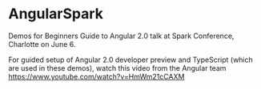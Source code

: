 # AngularSpark
Demos for Beginners Guide to Angular 2.0 talk at Spark Conference, Charlotte on June 6.

For guided setup of Angular 2.0 developer preview and TypeScript (which are used in these demos), watch this video from the Angular team https://www.youtube.com/watch?v=HmWm21cCAXM
